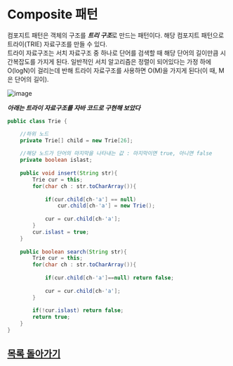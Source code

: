 # Composite 패턴

컴포지트 패턴은 객체의 구조를 ***트리 구조***로 만드는 패턴이다. 해당 컴포지트 패턴으로 트라이(TRIE) 자료구조를 만들 수 있다.   
트라이 자료구조는 서치 자료구조 중 하나로 단어를 검색할 때 해당 단어의 길이만큼 시간복잡도를 가지게 된다. 일반적인 서치 알고리즘은 정렬이 되어있다는 가정 하에 O(logN)이 걸리는데 반해 
트라이 자료구조를 사용하면 O(M)을 가지게 된다(이 때, M은 단어의 길이). 

![image](https://user-images.githubusercontent.com/89891704/161420586-ac335a00-1e77-4c0a-9455-096c77c6782c.png)


***아래는 트라이 자료구조를 자바 코드로 구현해 보았다***

```java
public class Trie {

	//하위 노드
	private Trie[] child = new Trie[26];
	
	//해당 노드가 단어의 마지막을 나타내는 값 : 마지막이면 true, 아니면 false
	private boolean islast;
	
	public void insert(String str){
        Trie cur = this;
        for(char ch : str.toCharArray()){
        	
            if(cur.child[ch-'a'] == null)
                cur.child[ch-'a'] = new Trie();
            
            cur = cur.child[ch-'a'];
        }
        cur.islast = true;
    }
	
	public boolean search(String str){
        Trie cur = this;
        for(char ch : str.toCharArray()){
        	
            if(cur.child[ch-'a']==null) return false;
            
            cur = cur.child[ch-'a'];
        }
        
        if(!cur.islast) return false;
        return true;
    }
}

```

## [목록 돌아가기](https://github.com/kyo705/Design-Pattern/blob/master/README.md#1-%EC%83%9D%EC%84%B1-%ED%8C%A8%ED%84%B4)
